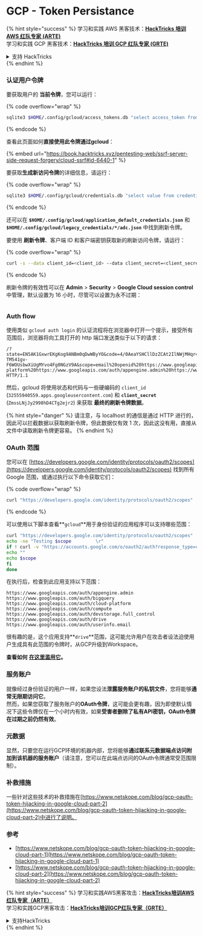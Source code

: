 # GCP - Token Persistance

{% hint style="success" %}
学习和实践 AWS 黑客技术：<img src="../../../.gitbook/assets/image (1).png" alt="" data-size="line">[**HackTricks 培训 AWS 红队专家 (ARTE)**](https://training.hacktricks.xyz/courses/arte)<img src="../../../.gitbook/assets/image (1).png" alt="" data-size="line">\
学习和实践 GCP 黑客技术：<img src="../../../.gitbook/assets/image (2).png" alt="" data-size="line">[**HackTricks 培训 GCP 红队专家 (GRTE)**<img src="../../../.gitbook/assets/image (2).png" alt="" data-size="line">](https://training.hacktricks.xyz/courses/grte)

<details>

<summary>支持 HackTricks</summary>

* 查看 [**订阅计划**](https://github.com/sponsors/carlospolop)!
* **加入** 💬 [**Discord 群组**](https://discord.gg/hRep4RUj7f) 或 [**Telegram 群组**](https://t.me/peass) 或 **关注** 我们的 **Twitter** 🐦 [**@hacktricks\_live**](https://twitter.com/hacktricks\_live)**.**
* **通过向** [**HackTricks**](https://github.com/carlospolop/hacktricks) 和 [**HackTricks Cloud**](https://github.com/carlospolop/hacktricks-cloud) GitHub 仓库提交 PR 分享黑客技巧。

</details>
{% endhint %}

### 认证用户令牌

要获取用户的 **当前令牌**，您可以运行：

{% code overflow="wrap" %}
```bash
sqlite3 $HOME/.config/gcloud/access_tokens.db "select access_token from access_tokens where account_id='<email>';"
```
{% endcode %}

查看此页面如何**直接使用此令牌通过gcloud**：

{% embed url="https://book.hacktricks.xyz/pentesting-web/ssrf-server-side-request-forgery/cloud-ssrf#id-6440-1" %}

要获取**生成新访问令牌**的详细信息，请运行：

{% code overflow="wrap" %}
```bash
sqlite3 $HOME/.config/gcloud/credentials.db "select value from credentials where account_id='<email>';"
```
{% endcode %}

还可以在 **`$HOME/.config/gcloud/application_default_credentials.json`** 和 **`$HOME/.config/gcloud/legacy_credentials/*/adc.json`** 中找到刷新令牌。

要使用 **刷新令牌**、客户端 ID 和客户端密钥获取新的刷新访问令牌，请运行：

{% code overflow="wrap" %}
```bash
curl -s --data client_id=<client_id> --data client_secret=<client_secret> --data grant_type=refresh_token --data refresh_token=<refresh_token> --data scope="https://www.googleapis.com/auth/cloud-platform https://www.googleapis.com/auth/accounts.reauth" https://www.googleapis.com/oauth2/v4/token
```
{% endcode %}

刷新令牌的有效性可以在 **Admin** > **Security** > **Google Cloud session control** 中管理，默认设置为 16 小时，尽管可以设置为永不过期：

<figure><img src="../../../.gitbook/assets/image (11).png" alt=""><figcaption></figcaption></figure>

### Auth flow

使用类似 `gcloud auth login` 的认证流程将在浏览器中打开一个提示，接受所有范围后，浏览器将向工具打开的 http 端口发送类似于以下的请求：
```
/?state=EN5AK1GxwrEKgKog9ANBm0qDwWByYO&code=4/0AeaYSHCllDzZCAt2IlNWjMHqr4XKOuNuhOL-TM541gv-F6WOUsbwXiUgMYvo4Fg0NGzV9A&scope=email%20openid%20https://www.googleapis.com/auth/userinfo.email%20https://www.googleapis.com/auth/cloud-platform%20https://www.googleapis.com/auth/appengine.admin%20https://www.googleapis.com/auth/sqlservice.login%20https://www.googleapis.com/auth/compute%20https://www.googleapis.com/auth/accounts.reauth&authuser=0&prompt=consent HTTP/1.1
```
然后，gcloud 将使用状态和代码与一些硬编码的 `client_id` (`32555940559.apps.googleusercontent.com`) 和 **`client_secret`** (`ZmssLNjJy2998hD4CTg2ejr2`) 来获取 **最终的刷新令牌数据**。

{% hint style="danger" %}
请注意，与 localhost 的通信是通过 HTTP 进行的，因此可以拦截数据以获取刷新令牌，但此数据仅有效 1 次，因此这没有用，直接从文件中读取刷新令牌更容易。
{% endhint %}

### OAuth 范围

您可以在 [https://developers.google.com/identity/protocols/oauth2/scopes](https://developers.google.com/identity/protocols/oauth2/scopes) 找到所有 Google 范围，或通过执行以下命令获取它们：

{% code overflow="wrap" %}
```bash
curl "https://developers.google.com/identity/protocols/oauth2/scopes" | grep -oE 'https://www.googleapis.com/auth/[a-zA-A/\-\._]*' | sort -u
```
{% endcode %}

可以使用以下脚本查看**`gcloud`**用于身份验证的应用程序可以支持哪些范围：
```bash
curl "https://developers.google.com/identity/protocols/oauth2/scopes" | grep -oE 'https://www.googleapis.com/auth/[a-zA-Z/\._\-]*' | sort -u | while read -r scope; do
echo -ne "Testing $scope         \r"
if ! curl -v "https://accounts.google.com/o/oauth2/auth?response_type=code&client_id=32555940559.apps.googleusercontent.com&redirect_uri=http%3A%2F%2Flocalhost%3A8085%2F&scope=openid+https%3A%2F%2Fwww.googleapis.com%2Fauth%2Fuserinfo.email+https%3A%2F%2Fwww.googleapis.com%2Fauth%2Fcloud-platform+https%3A%2F%2Fwww.googleapis.com%2Fauth%2Fappengine.admin+$scope+https%3A%2F%2Fwww.googleapis.com%2Fauth%2Fsqlservice.login+https%3A%2F%2Fwww.googleapis.com%2Fauth%2Fcompute+https%3A%2F%2Fwww.googleapis.com%2Fauth%2Faccounts.reauth&state=AjvFqBW5XNIw3VADagy5pvUSPraLQu&access_type=offline&code_challenge=IOk5F08WLn5xYPGRAHP9CTGHbLFDUElsP551ni2leN4&code_challenge_method=S256" 2>&1 | grep -q "error"; then
echo ""
echo $scope
fi
done
```
在执行后，检查到此应用支持以下范围：
```
https://www.googleapis.com/auth/appengine.admin
https://www.googleapis.com/auth/bigquery
https://www.googleapis.com/auth/cloud-platform
https://www.googleapis.com/auth/compute
https://www.googleapis.com/auth/devstorage.full_control
https://www.googleapis.com/auth/drive
https://www.googleapis.com/auth/userinfo.email
```
很有趣的是，这个应用支持**`drive`**范围，这可能允许用户在攻击者设法迫使用户生成具有此范围的令牌时，从GCP升级到Workspace。

**查看如何** [**在这里滥用它**](../gcp-to-workspace-pivoting/#abusing-gcloud)**。**

### 服务账户

就像经过身份验证的用户一样，如果您设法**泄露服务账户的私钥文件**，您将能够**通常无限期访问它**。\
然而，如果您窃取了服务账户的**OAuth令牌**，这可能会更有趣，因为即使默认情况下这些令牌仅在一个小时内有效，如果**受害者删除了私有API密钥，OAuth令牌在过期之前仍然有效**。

### 元数据

显然，只要您在运行GCP环境的机器内部，您将能够**通过联系元数据端点访问附加到该机器的服务账户**（请注意，您可以在此端点访问的OAuth令牌通常受范围限制）。

### 补救措施

一些针对这些技术的补救措施在[https://www.netskope.com/blog/gcp-oauth-token-hijacking-in-google-cloud-part-2](https://www.netskope.com/blog/gcp-oauth-token-hijacking-in-google-cloud-part-2)中进行了说明。

### 参考

* [https://www.netskope.com/blog/gcp-oauth-token-hijacking-in-google-cloud-part-1](https://www.netskope.com/blog/gcp-oauth-token-hijacking-in-google-cloud-part-1)
* [https://www.netskope.com/blog/gcp-oauth-token-hijacking-in-google-cloud-part-2](https://www.netskope.com/blog/gcp-oauth-token-hijacking-in-google-cloud-part-2)

{% hint style="success" %}
学习和实践AWS黑客攻击：<img src="../../../.gitbook/assets/image (1).png" alt="" data-size="line">[**HackTricks培训AWS红队专家（ARTE）**](https://training.hacktricks.xyz/courses/arte)<img src="../../../.gitbook/assets/image (1).png" alt="" data-size="line">\
学习和实践GCP黑客攻击：<img src="../../../.gitbook/assets/image (2).png" alt="" data-size="line">[**HackTricks培训GCP红队专家（GRTE）**<img src="../../../.gitbook/assets/image (2).png" alt="" data-size="line">](https://training.hacktricks.xyz/courses/grte)

<details>

<summary>支持HackTricks</summary>

* 查看[**订阅计划**](https://github.com/sponsors/carlospolop)!
* **加入** 💬 [**Discord群组**](https://discord.gg/hRep4RUj7f)或[**电报群组**](https://t.me/peass)或**在** **Twitter** 🐦 [**@hacktricks\_live**](https://twitter.com/hacktricks\_live)**上关注我们。**
* **通过向** [**HackTricks**](https://github.com/carlospolop/hacktricks)和[**HackTricks Cloud**](https://github.com/carlospolop/hacktricks-cloud) GitHub库提交PR来分享黑客技巧。

</details>
{% endhint %}
